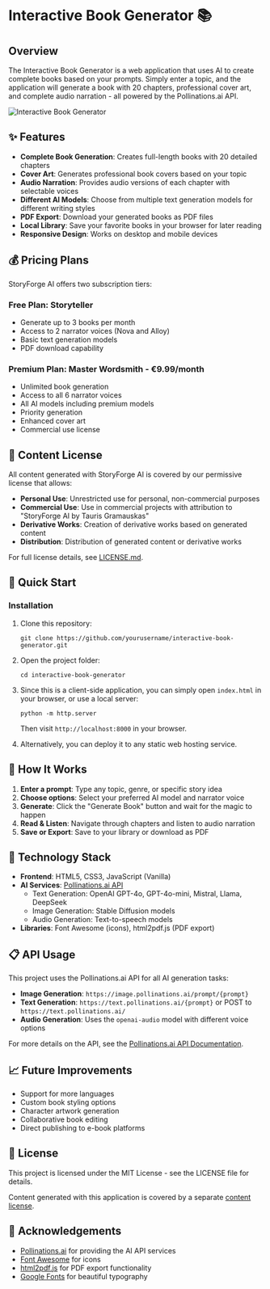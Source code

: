 # Interactive Book Generator 📚

## Overview
The Interactive Book Generator is a web application that uses AI to create complete books based on your prompts. Simply enter a topic, and the application will generate a book with 20 chapters, professional cover art, and complete audio narration - all powered by the Pollinations.ai API.

![Interactive Book Generator](https://image.pollinations.ai/prompt/Interactive%20book%20generator%20web%20application%20with%20book%20cover%2C%20chapters%20and%20audio%20narration%20ui%20interface?width=800&height=400&nologo=true)

## ✨ Features

- **Complete Book Generation**: Creates full-length books with 20 detailed chapters
- **Cover Art**: Generates professional book covers based on your topic
- **Audio Narration**: Provides audio versions of each chapter with selectable voices
- **Different AI Models**: Choose from multiple text generation models for different writing styles
- **PDF Export**: Download your generated books as PDF files
- **Local Library**: Save your favorite books in your browser for later reading
- **Responsive Design**: Works on desktop and mobile devices

## 💰 Pricing Plans

StoryForge AI offers two subscription tiers:

### Free Plan: Storyteller
- Generate up to 3 books per month
- Access to 2 narrator voices (Nova and Alloy)
- Basic text generation models
- PDF download capability

### Premium Plan: Master Wordsmith - €9.99/month
- Unlimited book generation
- Access to all 6 narrator voices
- All AI models including premium models
- Priority generation
- Enhanced cover art
- Commercial use license

## 📄 Content License

All content generated with StoryForge AI is covered by our permissive license that allows:

- **Personal Use**: Unrestricted use for personal, non-commercial purposes
- **Commercial Use**: Use in commercial projects with attribution to "StoryForge AI by Tauris Gramauskas"
- **Derivative Works**: Creation of derivative works based on generated content
- **Distribution**: Distribution of generated content or derivative works

For full license details, see [LICENSE.md](LICENSE.md).

## 🚀 Quick Start

### Installation

1. Clone this repository:
   ```
   git clone https://github.com/yourusername/interactive-book-generator.git
   ```

2. Open the project folder:
   ```
   cd interactive-book-generator
   ```

3. Since this is a client-side application, you can simply open `index.html` in your browser, or use a local server:
   ```
   python -m http.server
   ```
   Then visit `http://localhost:8000` in your browser.

4. Alternatively, you can deploy it to any static web hosting service.

## 🔧 How It Works

1. **Enter a prompt**: Type any topic, genre, or specific story idea
2. **Choose options**: Select your preferred AI model and narrator voice
3. **Generate**: Click the "Generate Book" button and wait for the magic to happen
4. **Read & Listen**: Navigate through chapters and listen to audio narration
5. **Save or Export**: Save to your library or download as PDF

## 🧰 Technology Stack

- **Frontend**: HTML5, CSS3, JavaScript (Vanilla)
- **AI Services**: [Pollinations.ai API](https://pollinations.ai)
  - Text Generation: OpenAI GPT-4o, GPT-4o-mini, Mistral, Llama, DeepSeek
  - Image Generation: Stable Diffusion models
  - Audio Generation: Text-to-speech models
- **Libraries**: Font Awesome (icons), html2pdf.js (PDF export)

## 📋 API Usage

This project uses the Pollinations.ai API for all AI generation tasks:

- **Image Generation**: `https://image.pollinations.ai/prompt/{prompt}`
- **Text Generation**: `https://text.pollinations.ai/{prompt}` or POST to `https://text.pollinations.ai/`
- **Audio Generation**: Uses the `openai-audio` model with different voice options

For more details on the API, see the [Pollinations.ai API Documentation](https://pollinations.ai/docs).

## 📈 Future Improvements

- Support for more languages
- Custom book styling options
- Character artwork generation
- Collaborative book editing
- Direct publishing to e-book platforms

## 📄 License

This project is licensed under the MIT License - see the LICENSE file for details.

Content generated with this application is covered by a separate [content license](LICENSE.md).

## 🙏 Acknowledgements

- [Pollinations.ai](https://pollinations.ai) for providing the AI API services
- [Font Awesome](https://fontawesome.com) for icons
- [html2pdf.js](https://github.com/eKoopmans/html2pdf.js) for PDF export functionality
- [Google Fonts](https://fonts.google.com/) for beautiful typography 